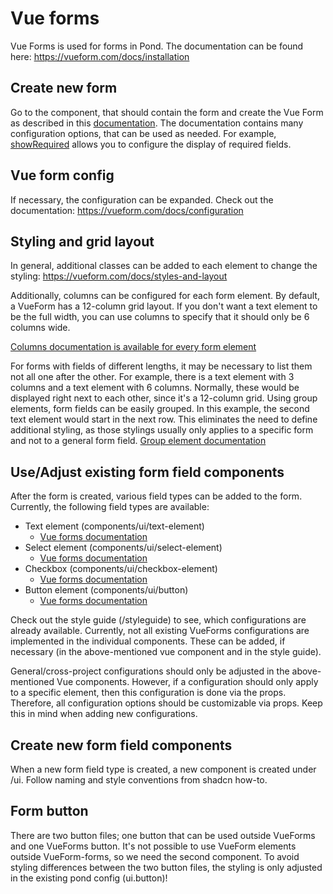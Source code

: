 # Vue forms

Vue Forms is used for forms in Pond. The documentation can be found here:
https://vueform.com/docs/installation

## Create new form

Go to the component, that should contain the form and create the Vue Form as described in this [documentation](https://vueform.com/reference/vueform).
The documentation contains many configuration options, that can be used as needed. For example, [showRequired](https://vueform.com/reference/vueform#option-show-required)
allows you to configure the display of required fields.

## Vue form config

If necessary, the configuration can be expanded. Check out the documentation:
https://vueform.com/docs/configuration

## Styling and grid layout

In general, additional classes can be added to each element to change the styling:
https://vueform.com/docs/styles-and-layout

Additionally, columns can be configured for each form element. By default, a VueForm has a 
12-column grid layout. If you don't want a text element to be the full width, you can use columns 
to specify that it should only be 6 columns wide.

[Columns documentation is available for every form element](https://vueform.com/reference/button-element#option-columns)

For forms with fields of different lengths, it may be necessary to list them not all one 
after the other. For example, there is a text element with 3 columns and a text element with 6 columns. 
Normally, these would be displayed right next to each other, since it's a 12-column grid.
Using group elements, form fields can be easily grouped. In this example, the second text element would 
start in the next row. This eliminates the need to define additional styling, as those stylings usually only applies 
to a specific form and not to a general form field. 
[Group element documentation](https://vueform.com/reference/group-element)

## Use/Adjust existing form field components

After the form is created, various field types can be added to the form. Currently, the following 
field types are available:

- Text element (components/ui/text-element)
  - [Vue forms documentation](https://vueform.com/reference/text-element)
- Select element (components/ui/select-element)
  - [Vue forms documentation](https://vueform.com/reference/select-element)
- Checkbox (components/ui/checkbox-element)
  - [Vue forms documentation](https://vueform.com/reference/checkbox-element)
- Button element (components/ui/button)
  - [Vue forms documentation](https://vueform.com/reference/button-element)

Check out the style guide (/styleguide) to see, which configurations are already available. Currently, 
not all existing VueForms configurations are implemented in the individual components. These can be added, if necessary 
(in the above-mentioned vue component and in the style guide).


General/cross-project configurations should only be adjusted in the above-mentioned Vue components. 
However, if a configuration should only apply to a specific element, then this configuration is done via the props.
Therefore, all configuration options should be customizable via props. Keep this in mind when adding new configurations.

## Create new form field components

When a new form field type is created, a new component is created under /ui. Follow naming and style conventions from shadcn how-to.

## Form button

There are two button files; one button that can be used outside VueForms and one VueForms button. It's not 
possible to use VueForm elements outside VueForm-forms, so we need the second component. To avoid styling differences between 
the two button files, the styling is only adjusted in the existing pond config (ui.button)!
